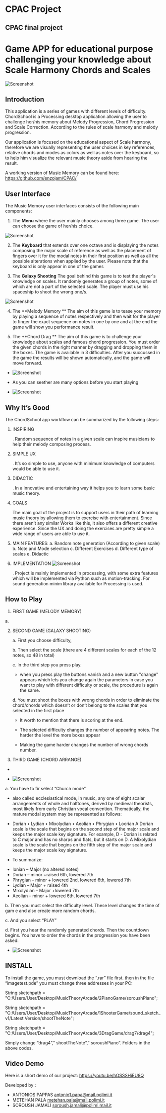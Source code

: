 # CPAC Project
## CPAC final project 

# Game APP for educational purpose challenging your knowledge about Scale Harmony Chords and Scales 

![Screenshot](screenshots/main-menu.png)

## Introduction

This application is a series of games with different levels of difficulty.
ChordSchool is a Processing desktop application allowing the user to challenge her/his memory about Melody Progression, Chord Progression and Scale Correction. According to the rules of scale harmony and melody progression. 

Our application is focused on the educational aspect of Scale harmony, therefore we are visually representing the user choices in key references, relative chords and modes as colors as well as notes over the keyboard, so to help him visualize the relevant music theory aside from hearing the result.

A working version of Music Memory can be found here: https://github.com/enzojam/CPAC/

## User Interface

The Music Memory user interfaces consists of the following main components:
1.	The **Menu**
 where the user mainly chooses among three game. The user can choose the game of her/his choice.

![Screenshot](screenshots/keyboard.png)

2.	 The **Keyboard** 
that extends over one octave and is displaying the notes composing the major scale of reference as well as the placement of fingers over it for the modal notes in their first position as well as all the possible alterations when applied by the user. Please note that the keyboard is only appear in one of the games


3.	The **Galaxy Shooting** 
The goal behind this game is to test the player's knowledge on scales. It randomly generates a group of notes, some of which are not a part of the selected scale. The player must use his spaceship to shoot the wrong one/s.

![Screenshot](screenshots/shooting.jpg)


4.	The **Melody Memory ** 
The aim of this game is to tease your memory by playing a sequence of notes respectively and then wait for the player to finger the exact sequence on notes in one by one and at the end the game will show you performance result.

5.	The **Chord Drag **
The aim of this game is to challenge your knowledge about scales and famous chord progression. You must order the given chords in the right manner by dragging and dropping them in the boxes. The game is available in 3 difficulties. After you succussed in the game the results will be shown automatically, and the game will move forward.

- ![Screenshot](screenshots/drag_option.png)

- As you can seether are many options before you start playing 

- ![Screenshot](screenshots/drag.png)



## Why It’s Good

The ChordSchool app workflow can be summarized by the following steps:

1.	INSPIRING

      .	Random sequence of notes in a given scale can inspire musicians to help their melody composing process.

2.	SIMPLE UX

      .	It’s so simple to use, anyone with  minimum knowledge of computers would be able to use it.

3.	DIDACTIC

     .	In a innovative and entertaining way it helps you to learn some basic music theory.



6.	 GOALS 

       The main goal of the project is to support users in their path of learning music theory by allowing them to exercise with entertainment. Since there aren’t any similar Works like this, it also offers a different creative experience.
Since the UX and doing the exercises are pretty simple a wide range of users are able to use it.



7.	MAIN FEATURES:
a.	Random note generation (According to given scale)
b.	Note and Mode selection
c.	Different Exercises
d.	Different type of scales
e.	Didactic

8.	IMPLEMENTATION
   	![Screenshot](screenshots/Impl.PNG)

      . Project is mainly implemented in processing, with some extra features which will be implemented via Python such as motion-tracking. For sound generation minim library available for Processing is used. 


## How to Play


1.	FIRST GAME (MELODY MEMORY)

a.	

2.	SECOND GAME (GALAXY SHOOTING)

      a.	First you choose difficulty, 

      b.	Then select the scale (there are 4 different scales for each of the 12 notes, so 48 in total) 

      c.	In the third step you press play. 

      - when you press play the buttons vanish and a new button "change" appears which lets you change again the parameters in         case you want to play with different difficulty or scale, the procedure is again the same.

      d.	You must shoot the boxes with wrong chords in order to eliminate the chord/chords which doesn’t or don’t belong to the         scales that you selected in the first place 

      - It worth to mention that there is scoring at the end.

      - The selected difficulty changes the number of appearing notes. The harder the level the more boxes appear

      -	Making the game harder changes the number of wrong chords number.

3.	THIRD GAME (CHORD ARRANGE)
* 
- ![Screenshot](screenshots/drag_option.png)

a.	You have to fir select “Church mode”
-	also called ecclesiastical mode, in music, any one of eight scalar arrangements of whole and halftones, derived by medieval theorists, most likely from early Christian vocal convention. Thematically, the mature modal system may be represented as follows:
-	Dorian • Lydian • Mixolydian • Aeolian • Phrygian • Locrian A Dorian scale is the scale that begins on the second step of the major scale and keeps the major scale key signature. For example, D - Dorian is related to C major and has no sharps and flats, but it starts on D. A Mixolydian scale is the scale that begins on the fifth step of the major scale and keeps the major scale key signature. 

- To summarize:

* Ionian – Major (no altered notes)
* Dorian – minor +raised 6th, lowered 7th
* Phrygian – minor + lowered 2nd, lowered 6th, lowered 7th
* Lydian – Major + raised 4th
* Mixolydian – Major +lowered 7th
* Aeolian – minor + lowered 6th, lowered 7th


b. Then you must select the difficulty level. These level changes the time of gam e and also create more random chords.

c. And you select “PLAY”

d. First you hear the randomly generated chords. 
   Then the countdown begins. You have to order the chords in the progression you have been asked. 

- ![Screenshot](screenshots/drag.png)


## INSTALL

To install the game, you must download the “.rar” file first. then in the file “imagetest.pde” you must change three addresses in your PC: 

String sketchpath =
                  "C:/Users/User/Desktop/MusicTheoryArcade/2PianoGame/soroushPiano";
   
String sketchpath =
                   "C:/Users/User/Desktop/MusicTheoryArcade/1ShooterGame/sound_sketch_v1/Latest Version/shootTheNote";
                   
String sketchpath = 
                   "C:/Users/User/Desktop/MusicTheoryArcade/3DragGame/drag7/drag4";
                   
Simply change “drag4”,” shootTheNote”,” soroushPiano”. Folders in the above codes.





## Video Demo
Here is a short demo of our project: https://youtu.be/hOSSSHiEU8Q

Developed by :

-	ANTONIOS PAPPAS	antonio1.papa@mail.polimi.it
-	METEHAN PALA		metehan.pala@mail.polimi.it
-	SOROUSH JAMALI	soroush.jamali@polimi.mail.it


